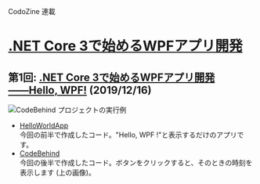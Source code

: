 CodoZine 連載  
# [.NET Core 3で始めるWPFアプリ開発](https://codezine.jp/article/corner/805)

## 第1回: [**.NET Core 3で始めるWPFアプリ開発――Hello, WPF!**](https://codezine.jp/article/detail/11809) (2019/12/16)

![CodeBehind プロジェクトの実行例](https://cz-cdn.shoeisha.jp/static/images/article/11809/Fig16.png)

- [HelloWorldApp](./HelloWorldApp/)  
今回の前半で作成したコード。"Hello, WPF !"と表示するだけのアプリです。
- [CodeBehind](./CodeBehind/)  
今回の後半で作成したコード。ボタンをクリックすると、そのときの時刻を表示します (上の画像)。


